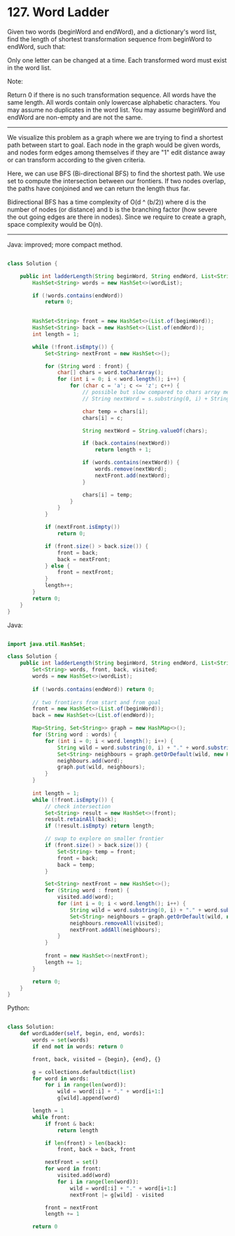 # 127. Word Ladder

Given two words (beginWord and endWord), and a dictionary's word list, find the
length of shortest transformation sequence from beginWord to endWord, such
that:

Only one letter can be changed at a time.
Each transformed word must exist in the word list.

Note:

Return 0 if there is no such transformation sequence.
All words have the same length.
All words contain only lowercase alphabetic characters.
You may assume no duplicates in the word list.
You may assume beginWord and endWord are non-empty and are not the same.

---

We visualize this problem as a graph where we are trying to find a shortest
path between start to goal. Each node in the graph would be given words, and
nodes form edges among themselves if they are "1" edit distance away or can
transform according to the given criteria.

Here, we can use BFS (Bi-directional BFS) to find the shortest path. We use set
to compute the intersection between our frontiers. If two nodes overlap, the
paths have conjoined and we can return the length thus far.

Bidirectional BFS has a time complexity of O(d ^ (b/2)) where d is the number
of nodes (or distance) and b is the branching factor (how severe the out going
edges are there in nodes). Since we require to create a graph, space complexity
would be O(n).

---

Java: improved; more compact method.

```java

class Solution {

    public int ladderLength(String beginWord, String endWord, List<String> wordList) {
        HashSet<String> words = new HashSet<>(wordList);

        if (!words.contains(endWord))
            return 0;
        

        HashSet<String> front = new HashSet<>(List.of(beginWord));
        HashSet<String> back = new HashSet<>(List.of(endWord));
        int length = 1;

        while (!front.isEmpty()) {
            Set<String> nextFront = new HashSet<>();

            for (String word : front) {
                char[] chars = word.toCharArray();
                for (int i = 0; i < word.length(); i++) {
                    for (char c = 'a'; c <= 'z'; c++) {
                        // possible but slow compared to chars array method (34 ms vs 12 ms)
                        // String nextWord = s.substring(0, i) + String.valueOf(s) + s.substring(i+1);

                        char temp = chars[i];
                        chars[i] = c;

                        String nextWord = String.valueOf(chars);

                        if (back.contains(nextWord))
                            return length + 1;

                        if (words.contains(nextWord)) {
                            words.remove(nextWord);
                            nextFront.add(nextWord);
                        }

                        chars[i] = temp;
                    }
                }
            }

            if (nextFront.isEmpty())
                return 0;

            if (front.size() > back.size()) {
                front = back;
                back = nextFront;
            } else {
                front = nextFront;
            }
            length++;
        }
        return 0;
    }
}

```

Java:

```java

import java.util.HashSet;

class Solution {
    public int ladderLength(String beginWord, String endWord, List<String> wordList) {
        Set<String> words, front, back, visited;
        words = new HashSet<>(wordList);
        
        if (!words.contains(endWord)) return 0;
        
        // two frontiers from start and from goal
        front = new HashSet<>(List.of(beginWord));
        back = new HashSet<>(List.of(endWord));

        Map<String, Set<String>> graph = new HashMap<>();
        for (String word : words) {
            for (int i = 0; i < word.length(); i++) {
                String wild = word.substring(0, i) + "." + word.substring(i+1);
                Set<String> neighbours = graph.getOrDefault(wild, new HashSet<>());
                neighbours.add(word);
                graph.put(wild, neighbours);
            }
        }
        
        int length = 1;
        while (!front.isEmpty()) {
            // check intersection
            Set<String> result = new HashSet<>(front);
            result.retainAll(back);
            if (!result.isEmpty) return length;

            // swap to explore on smaller frontier
            if (front.size() > back.size()) {
                Set<String> temp = front;
                front = back;
                back = temp;
            }

            Set<String> nextFront = new HashSet<>();
            for (String word : front) {
                visited.add(word);
                for (int i = 0; i < word.length(); i++) {
                    String wild = word.substring(0, i) + "." + word.substring(i+1);
                    Set<String> neighbours = graph.getOrDefault(wild, new HashSet<>());
                    neighbours.removeAll(visited);
                    nextFront.addAll(neighbours);
                }
            }
            
            front = new HashSet<>(nextFront);
            length += 1;
        }

        return 0;
    }
}

```

Python:

```python

class Solution:
    def wordLadder(self, begin, end, words):
        words = set(words)
        if end not in words: return 0

        front, back, visited = {begin}, {end}, {}

        g = collections.defaultdict(list)
        for word in words:
            for i in range(len(word)):
                wild = word[:i] + "." + word[i+1:]
                g[wild].append(word)

        length = 1
        while front:
            if front & back:
                return length

            if len(front) > len(back):
                front, back = back, front

            nextFront = set()
            for word in front:
                visited.add(word)
                for i in range(len(word)):
                    wild = word[:i] + "." + word[i+1:]
                    nextFront |= g[wild] - visited

            front = nextFront
            length += 1

        return 0
```
